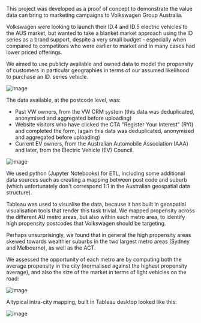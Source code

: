 This project was developed as a proof of concept to demonstrate the value data can bring to marketing campaigns to Volkswagen Group Australia.

Volkswagen were looking to launch their ID.4 and ID.5 electric vehicles to the AUS market, but wanted to take a blanket market approach using 
the ID series as a brand support, despite a very small budget - especially when compared to competitors who were earlier to market and in many
cases had lower priced offerings.

We aimed to use publicly available and owned data to model the propensity of customers in particular geographies in terms of our assumed 
likelihood to purchase an ID. series vehicle. 

![image](https://github.com/cslim95/vw_id_targeting/assets/169668063/634948b8-b8dc-48dc-b94c-9afbb407eeb8)

The data available, at the postcode level, was:
- Past VW owners, from the VW CRM system (this data was deduplicated, anonymised and aggregated before uploading)
- Website visitors who have clicked the CTA "Register Your Interest" (RYI) and completed the form, (again this data was deduplicated,
  anonymised and aggregated before uploading)
- Current EV owners, from the Australian Automobile Association (AAA) and later, from the Electric Vehicle (EV) Council.

![image](https://github.com/cslim95/vw_id_targeting/assets/169668063/c08fea9d-d5e5-42fe-9078-014c75e470c6)

We used python (Jupyter Notebooks) for ETL, including some additional data sources such as creating a mapping between post code and suburb 
(which unfortunately don't correspond 1:1 in the Australian geospatial data structure).

Tableau was used to visualise the data, because it has built in geospatial visualisation tools that render this task trivial. We mapped 
propensity across the different AU metro areas, but also within each metro area, to identify high propensity postcodes that Volkswagen should be
targeting.

Perhaps unsurprisingly, we found that in general the high propensity areas skewed towards wealthier suburbs in the two largest metro areas (Sydney
and Melbourne), as well as the ACT.

We assessed the opportunity of each metro are by computing both the average propensity in the city (normalised against the highest propensity 
average), and also the size of the market in terms of light vehicles on the road:

![image](https://github.com/cslim95/vw_id_targeting/assets/169668063/44e5b87d-3a74-42c7-a3c2-b5ddce83ac37)

A typical intra-city mapping, built in Tableau desktop looked like this: 

![image](https://github.com/cslim95/vw_id_targeting/assets/169668063/9fda3487-3e6d-4d1d-b7c3-1261f21db820)





